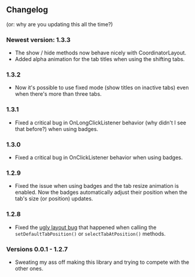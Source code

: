 ## Changelog

(or: why are you updating this all the time?)

### Newest version: 1.3.3

* The show / hide methods now behave nicely with CoordinatorLayout.
* Added alpha animation for the tab titles when using the shifting tabs.

### 1.3.2

* Now it's possible to use fixed mode (show titles on inactive tabs) even when there's more than three tabs.

### 1.3.1

* Fixed a critical bug in OnLongClickListener behavior (why didn't I see that before?) when using badges.

### 1.3.0

* Fixed a critical bug in OnClickListener behavior when using badges.

### 1.2.9

* Fixed the issue when using badges and the tab resize animation is enabled. Now the badges automatically adjust their position when the tab's size (or position) updates.

### 1.2.8

* Fixed the [ugly layout bug](https://github.com/roughike/BottomBar/issues/126) that happened when calling the ```setDefaultTabPosition()``` or ```selectTabAtPosition()``` methods.

### Versions 0.0.1 - 1.2.7

* Sweating my ass off making this library and trying to compete with the other ones.
